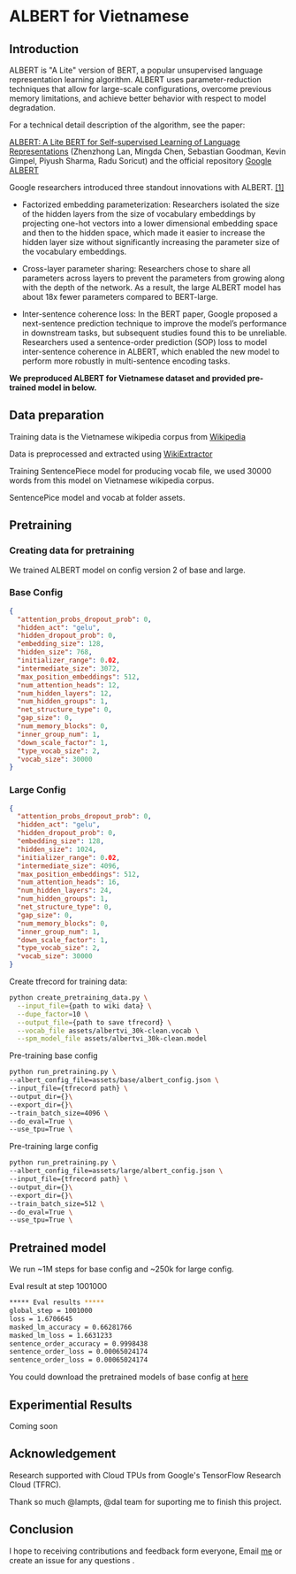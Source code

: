 # ALBERT for Vietnamese

## Introduction
ALBERT is "A Lite" version of BERT, a popular unsupervised language
representation learning algorithm. ALBERT uses parameter-reduction techniques
that allow for large-scale configurations, overcome previous memory limitations,
and achieve better behavior with respect to model degradation.

For a technical detail description of the algorithm, see the paper:

[ALBERT: A Lite BERT for Self-supervised Learning of Language Representations](https://arxiv.org/abs/1909.11942) (Zhenzhong Lan, Mingda Chen, Sebastian Goodman, Kevin Gimpel, Piyush Sharma, Radu Soricut)
and the official repository [Google ALBERT](https://github.com/google-research/ALBERT)

Google researchers introduced three standout innovations with ALBERT. [[1]](https://medium.com/syncedreview/googles-albert-is-a-leaner-bert-achieves-sota-on-3-nlp-benchmarks-f64466dd583)

- Factorized embedding parameterization: Researchers isolated the size of the hidden layers from the size of vocabulary embeddings by projecting one-hot vectors into a lower dimensional embedding space and then to the hidden space, which made it easier to increase the hidden layer size without significantly increasing the parameter size of the vocabulary embeddings.
 
- Cross-layer parameter sharing: Researchers chose to share all parameters across layers to prevent the parameters from growing along with the depth of the network. As a result, the large ALBERT model has about 18x fewer parameters compared to BERT-large.
    
- Inter-sentence coherence loss: In the BERT paper, Google proposed a next-sentence prediction technique to improve the model’s performance in downstream tasks, but subsequent studies found this to be unreliable. Researchers used a sentence-order prediction (SOP) loss to model inter-sentence coherence in ALBERT, which enabled the new model to perform more robustly in multi-sentence encoding tasks.
  
**We preproduced ALBERT for Vietnamese dataset and provided pre-trained model in below.** 

## Data preparation
Training data is the Vietnamese wikipedia corpus from [Wikipedia](https://dumps.wikimedia.org/)

Data is preprocessed and extracted using [WikiExtractor](https://github.com/attardi/wikiextractor) 

Training SentencePiece model for producing vocab file, we used 30000 words from this model on Vietnamese wikipedia corpus. 

SentencePice model and vocab at folder assets.


## Pretraining
### Creating data for pretraining


We trained ALBERT model on config version 2 of base and large.

### Base Config
```json
{
  "attention_probs_dropout_prob": 0,
  "hidden_act": "gelu",
  "hidden_dropout_prob": 0,
  "embedding_size": 128,
  "hidden_size": 768,
  "initializer_range": 0.02,
  "intermediate_size": 3072,
  "max_position_embeddings": 512,
  "num_attention_heads": 12,
  "num_hidden_layers": 12,
  "num_hidden_groups": 1,
  "net_structure_type": 0,
  "gap_size": 0,
  "num_memory_blocks": 0,
  "inner_group_num": 1,
  "down_scale_factor": 1,
  "type_vocab_size": 2,
  "vocab_size": 30000
}
```


### Large Config
```json
{
  "attention_probs_dropout_prob": 0,
  "hidden_act": "gelu",
  "hidden_dropout_prob": 0,
  "embedding_size": 128,
  "hidden_size": 1024,
  "initializer_range": 0.02,
  "intermediate_size": 4096,
  "max_position_embeddings": 512,
  "num_attention_heads": 16,
  "num_hidden_layers": 24,
  "num_hidden_groups": 1,
  "net_structure_type": 0,
  "gap_size": 0,
  "num_memory_blocks": 0,
  "inner_group_num": 1,
  "down_scale_factor": 1,
  "type_vocab_size": 2,
  "vocab_size": 30000
}
```
Create tfrecord for training data:
```bash
python create_pretraining_data.py \
  --input_file={path to wiki data} \
  --dupe_factor=10 \
  --output_file={path to save tfrecord} \
  --vocab_file assets/albertvi_30k-clean.vocab \
  --spm_model_file assets/albertvi_30k-clean.model 
```

Pre-training base config 
```bash
python run_pretraining.py \
--albert_config_file=assets/base/albert_config.json \
--input_file={tfrecord path} \
--output_dir={}\
--export_dir={}\
--train_batch_size=4096 \
--do_eval=True \
--use_tpu=True \
```


Pre-training large config
```bash
python run_pretraining.py \
--albert_config_file=assets/large/albert_config.json \
--input_file={tfrecord path} \
--output_dir={}\
--export_dir={}\
--train_batch_size=512 \
--do_eval=True \
--use_tpu=True \
```
## Pretrained model
We run ~1M steps for base config and ~250k for large config.

Eval result at step 1001000

```bash
***** Eval results *****
global_step = 1001000
loss = 1.6706645
masked_lm_accuracy = 0.66281766
masked_lm_loss = 1.6631233
sentence_order_accuracy = 0.9998438
sentence_order_loss = 0.00065024174
sentence_order_loss = 0.00065024174
``` 

You could download the pretrained models of base config at [here](https://drive.google.com/drive/folders/1paBmrVcmPi7et5rTMNziusItomAc54xZ?usp=sharing)

## Experimential Results
Coming soon


## Acknowledgement
Research supported with Cloud TPUs from Google's TensorFlow Research Cloud (TFRC).

Thank so much @lampts, @dal team for suporting me to finish this project.

## Conclusion     
I hope to receiving contributions and feedback form everyone,
Email [me](ngoanpham1196@gmail.com) or create an issue for any questions .